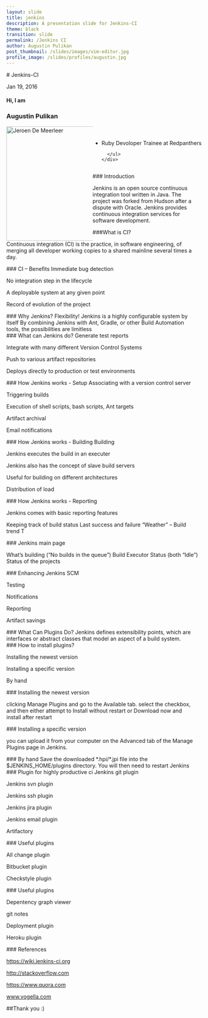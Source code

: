 ```yaml
---
layout: slide
title: jenkins
description: A presentation slide for Jenkins-CI
theme: black
transition: slide
permalink: /Jenkins CI
author: Augustin Pulikan
post_thumbnail: /slides/images/vim-editor.jpg
profile_image: /slides/profiles/augustin.jpg
---
```


<section data-markdown>
# Jenkins-CI

Jan 19, 2016
</section>


<!-- Just to show that markdown and html can be mixed -->
<section>
  <h4>Hi, I am</h4>
  <h3>Augustin Pulikan</h3>
  <div style="width:150%;">
    <div style="float:left; width:30%;">
      <img alt="Jeroen De Meerleer" src="https://scontent.fmaa1-1.fna.fbcdn.net/hphotos-xft1/v/t1.0-9/12065624_873705689393220_2906766376590498181_n.jpg?oh=a5eca759b8989d24dd44d77d04b5eb8d&oe=57443E25" style="float: left; width:300px; height:300px;">
    </div>
    <div style="float:right; width:70%;">
      <ul style="float: left; padding-top: 4%;">
          <li>Ruby Devoloper Trainee at Redpanthers</li>

      </ul>
    </div>
  </div>

</section>

<!-- Just to show that markdown and html can be mixed -->

<section data-markdown>
### Introduction

Jenkins is an open source continuous integration tool written in Java. The project was forked from Hudson after a dispute with Oracle. Jenkins provides continuous integration services for software development. 

</section>

<section data-markdown>
###What is CI?

Continuous integration (CI) is the practice, in software engineering, of merging all developer working copies to a shared mainline several times a day.

</section>

<section data-markdown>
### CI – Benefits
 Immediate bug detection

 No integration step in the lifecycle

 A deployable system at any given point

 Record of evolution of the project 
</section>

<section data-markdown>
### Why Jenkins? Flexibility!
 Jenkins is a highly configurable system by itself
  By combining Jenkins with Ant, Gradle, or other Build
Automation tools, the possibilities are limitless 

</section>

<section data-markdown>
### What can Jenkins do?
 Generate test reports

 Integrate with many different Version Control Systems

 Push to various artifact repositories

 Deploys directly to production or test environments
 

</section>

<section data-markdown>
### How Jenkins works - Setup
 Associating with a version control server

 Triggering builds

 Execution of shell scripts, bash scripts, Ant targets

 Artifact archival

 Email notifications
</section>

<section data-markdown>
### How Jenkins works - Building
 Building

 Jenkins executes the build in an executer

 Jenkins also has the concept of slave build servers

 Useful for building on different architectures

 Distribution of load 

</section>

<section data-markdown>
### How Jenkins works - Reporting

 Jenkins comes with basic reporting features


 Keeping track of build status
 Last success and failure
 “Weather” – Build trend
 T

</section>

<section data-markdown>
### Jenkins main page

 What’s building (“No builds in the queue”)
 Build Executor Status (both “Idle”)
 Status of the projects 

</section>

<section data-markdown>
### Enhancing Jenkins
SCM

Testing

Notifications

Reporting

Artifact savings
</section>

<section data-markdown>
### What Can Plugins Do?
Jenkins defines extensibility points, which are interfaces or abstract classes that model an aspect of a build system.

</section>

<section data-markdown>
### How to install plugins?

Installing the newest version

Installing a specific version

By hand
</section>

<section data-markdown>
### Installing the newest version

clicking Manage Plugins and go to the Available tab. select the checkbox, and then either attempt to Install without restart or Download now and install after restart

</section>

<section data-markdown>
### Installing a specific version

you can upload it from your computer on the Advanced tab of the Manage Plugins page in Jenkins.
</section>

<section data-markdown>
### By hand
Save the downloaded *.hpi/*.jpi file into the $JENKINS_HOME/plugins directory. You will then need to restart Jenkins
</section>

<section data-markdown>
### Plugin for highly productive ci
Jenkins git plugin 

Jenkins svn plugin 

Jenkins ssh plugin

Jenkins jira plugin

Jenkins email plugin

Artifactory

</section>

<section data-markdown>
### Useful plugins

All change plugin

Bitbucket plugin

Checkstyle plugin

</section>

<section data-markdown>
### Useful plugins

Depentency graph viewer

git notes

Deployment plugin

Heroku plugin

</section>



<section data-markdown>
### References

https://wiki.jenkins-ci.org
 
http://stackoverflow.com
 
https://www.quora.com
 
www.vogella.com
</section>

<section data-markdown>
##Thank you :)

</section>
